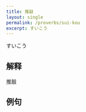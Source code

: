```yaml
---
title: 推敲
layout: single
permalink: /proverbs/sui-kou
excerpt: すいこう
---
```


すいこう

## 解释

推敲

## 例句


